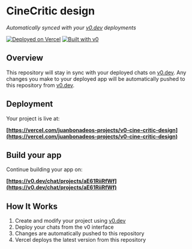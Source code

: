 # CineCritic design

*Automatically synced with your [v0.dev](https://v0.dev) deployments*

[![Deployed on Vercel](https://img.shields.io/badge/Deployed%20on-Vercel-black?style=for-the-badge&logo=vercel)](https://vercel.com/juanbonadeos-projects/v0-cine-critic-design)
[![Built with v0](https://img.shields.io/badge/Built%20with-v0.dev-black?style=for-the-badge)](https://v0.dev/chat/projects/aE61RiiRfWf)

## Overview

This repository will stay in sync with your deployed chats on [v0.dev](https://v0.dev).
Any changes you make to your deployed app will be automatically pushed to this repository from [v0.dev](https://v0.dev).

## Deployment

Your project is live at:

**[https://vercel.com/juanbonadeos-projects/v0-cine-critic-design](https://vercel.com/juanbonadeos-projects/v0-cine-critic-design)**

## Build your app

Continue building your app on:

**[https://v0.dev/chat/projects/aE61RiiRfWf](https://v0.dev/chat/projects/aE61RiiRfWf)**

## How It Works

1. Create and modify your project using [v0.dev](https://v0.dev)
2. Deploy your chats from the v0 interface
3. Changes are automatically pushed to this repository
4. Vercel deploys the latest version from this repository